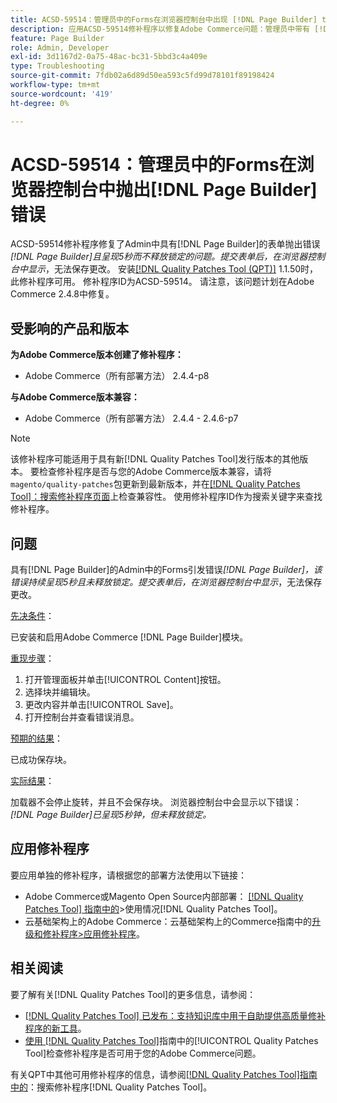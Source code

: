 ```yaml
---
title: ACSD-59514：管理员中的Forms在浏览器控制台中出现 [!DNL Page Builder] throw错误
description: 应用ACSD-59514修补程序以修复Adobe Commerce问题：管理员中带有 [!DNL Page Builder] 抛出的表单错误“[!DNL Page Builder]”呈现5秒钟，并且未释放锁定。 在浏览器控制台中提交表单后，无法保存更改。
feature: Page Builder
role: Admin, Developer
exl-id: 3d1167d2-0a75-48ac-bc31-5bbd3c4a409e
type: Troubleshooting
source-git-commit: 7fdb02a6d89d50ea593c5fd99d78101f89198424
workflow-type: tm+mt
source-wordcount: '419'
ht-degree: 0%

---
```


# ACSD-59514：管理员中的Forms在浏览器控制台中抛出[!DNL Page Builder]错误

ACSD-59514修补程序修复了Admin中具有[!DNL Page Builder]的表单抛出错误&#x200B;*[!DNL Page Builder]且呈现5秒而不释放锁定的问题。提交表单后，在浏览器控制台中显示*，无法保存更改。 安装[[!DNL Quality Patches Tool (QPT)]](https://experienceleague.adobe.com/zh-hans/docs/commerce-operations/tools/quality-patches-tool/quality-patches-tool-to-self-serve-quality-patches) 1.1.50时，此修补程序可用。 修补程序ID为ACSD-59514。 请注意，该问题计划在Adobe Commerce 2.4.8中修复。

## 受影响的产品和版本

**为Adobe Commerce版本创建了修补程序：**

* Adobe Commerce（所有部署方法） 2.4.4-p8

**与Adobe Commerce版本兼容：**

* Adobe Commerce（所有部署方法） 2.4.4 - 2.4.6-p7

>[!NOTE]
>
>该修补程序可能适用于具有新[!DNL Quality Patches Tool]发行版本的其他版本。 要检查修补程序是否与您的Adobe Commerce版本兼容，请将`magento/quality-patches`包更新到最新版本，并在[[!DNL Quality Patches Tool]：搜索修补程序页面](https://experienceleague.adobe.com/tools/commerce-quality-patches/index.html?lang=zh-Hans)上检查兼容性。 使用修补程序ID作为搜索关键字来查找修补程序。

## 问题

具有[!DNL Page Builder]的Admin中的Forms引发错误&#x200B;*[!DNL Page Builder]，该错误持续呈现5秒且未释放锁定。提交表单后，在浏览器控制台中显示*，无法保存更改。

<u>先决条件</u>：

已安装和启用Adobe Commerce [!DNL Page Builder]模块。

<u>重现步骤</u>：

1. 打开管理面板并单击[!UICONTROL Content]按钮。
1. 选择块并编辑块。
1. 更改内容并单击[!UICONTROL Save]。
1. 打开控制台并查看错误消息。

<u>预期的结果</u>：

已成功保存块。

<u>实际结果</u>：

加载器不会停止旋转，并且不会保存块。 浏览器控制台中会显示以下错误：
*[!DNL Page Builder]已呈现5秒钟，但未释放锁定。*

## 应用修补程序

要应用单独的修补程序，请根据您的部署方法使用以下链接：

* Adobe Commerce或Magento Open Source内部部署： [[!DNL Quality Patches Tool] 指南中的](/help/tools/quality-patches-tool/usage.md)>使用情况[!DNL Quality Patches Tool]。
* 云基础架构上的Adobe Commerce：云基础架构上的Commerce指南中的[升级和修补程序>应用修补程序](https://experienceleague.adobe.com/docs/commerce-cloud-service/user-guide/develop/upgrade/apply-patches.html?lang=zh-Hans)。

## 相关阅读

要了解有关[!DNL Quality Patches Tool]的更多信息，请参阅：

* [[!DNL Quality Patches Tool] 已发布：支持知识库中用于自助提供高质量修补程序的新工具](https://experienceleague.adobe.com/zh-hans/docs/commerce-operations/tools/quality-patches-tool/quality-patches-tool-to-self-serve-quality-patches)。
* [使用 [!DNL Quality Patches Tool]](/help/tools/quality-patches-tool/patches-available-in-qpt/check-patch-for-magento-issue-with-magento-quality-patches.md)指南中的[!UICONTROL Quality Patches Tool]检查修补程序是否可用于您的Adobe Commerce问题。


有关QPT中其他可用修补程序的信息，请参阅[[!DNL Quality Patches Tool]指南中的](https://experienceleague.adobe.com/tools/commerce-quality-patches/index.html?lang=zh-Hans)：搜索修补程序[!DNL Quality Patches Tool]。
